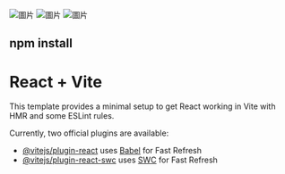 ![圖片](https://github.com/makise210/News-app/assets/48115073/6240bac2-fb12-4149-8196-46f807d7de1e)
![圖片](https://github.com/makise210/News-app/assets/48115073/5b7d10ad-f348-48ae-b393-b40ffa1f342d)
![圖片](https://github.com/makise210/News-app/assets/48115073/7d173a0f-e971-4b12-8da7-a15a2424f56e)


## npm install

# React + Vite

This template provides a minimal setup to get React working in Vite with HMR and some ESLint rules.

Currently, two official plugins are available:

- [@vitejs/plugin-react](https://github.com/vitejs/vite-plugin-react/blob/main/packages/plugin-react/README.md) uses [Babel](https://babeljs.io/) for Fast Refresh
- [@vitejs/plugin-react-swc](https://github.com/vitejs/vite-plugin-react-swc) uses [SWC](https://swc.rs/) for Fast Refresh
